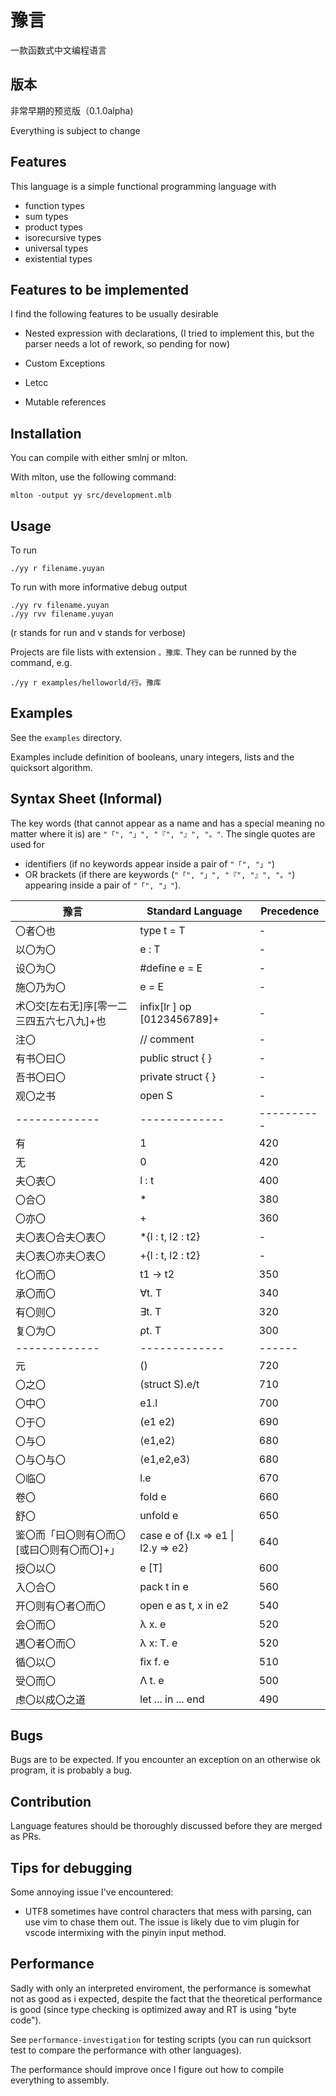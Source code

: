 # 豫言 
一款函数式中文编程语言

## 版本
非常早期的预览版（0.1.0alpha)

Everything is subject to change

## Features

This language is a simple functional programming language with 
- function types
- sum types
- product types
- isorecursive types
- universal types
- existential types

## Features to be implemented

I find the following features to be usually desirable 
- Nested expression with declarations,
(I tried to implement this, but the parser needs a lot of rework, so pending for now)

- Custom Exceptions

- Letcc

- Mutable references


## Installation

You can compile with either smlnj or mlton.

With mlton, use the following command: 
```
mlton -output yy src/development.mlb
```

## Usage
To run
```
./yy r filename.yuyan
```

To run with more informative debug output 
```
./yy rv filename.yuyan
./yy rvv filename.yuyan
```
(r stands for run and v stands for verbose)

Projects are file lists with extension `。豫库`. They can be runned by the command, e.g. 
```
./yy r examples/helloworld/行。豫库
```

<!-- To run with a faster runtime (in practice `k` seems to be faster)
```
./yy rk filename.yuyan
./yy rkv filename.yuyan
./yy rkvv filename.yuyan
``` -->

## Examples

See the `examples` directory.

Examples include definition of booleans, unary integers, lists and the quicksort algorithm.

## Syntax Sheet (Informal)
The key words (that cannot appear as a name and has a special meaning no matter where it is) are
  `"「", "」", "『", "』", "。"`. The single quotes are used for 
  + identifiers (if 
  no keywords appear inside a pair of `"「", "」"`) 
  + OR brackets (if there 
  are keywords (`"「", "」", "『", "』", "。"`) appearing inside a pair of `"「", "」"`).

| 豫言           | Standard Language | Precedence |
| ------------- |-------------| ------|
| 〇者〇也 |  type t = T | - |
| 以〇为〇 |  e : T |  - |
| 设〇为〇 |  #define e = E | - |
| 施〇乃为〇 | e = E | - |
| 术〇交[左右无]序[零一二三四五六七八九]+也 | infix[lr ] op [0123456789]+ |  - |
| 注〇| // comment | - |
|有书〇曰〇| public struct { } | - |
|吾书〇曰〇| private struct { } | - |
 |观〇之书|  open S | - |
| ------------- |-------------|  ---------- |
| 有 | 1 | 420 |
| 无 | 0 |  420 |
  |夫〇表〇| l : t | 400 |
  |〇合〇 | *  |  380 |
  |〇亦〇 | +  | 360 |
  |夫〇表〇合夫〇表〇| *{l : t, l2 : t2} | - |
  |夫〇表〇亦夫〇表〇| +{l : t, l2 : t2} | - |
  |化〇而〇 | t1 -> t2 |  350 | 
|承〇而〇 | ∀t. T | 340 |
|有〇则〇 | ∃t. T | 320 |
 |复〇为〇 | ρt. T | 300 |
| ------------- |-------------|  ------ |
|元| () | 720 | 
|〇之〇| (struct S).e/t | 710 | 
|〇中〇| e1.l | 700 |
 |〇于〇| (e1 e2) | 690 |
 |〇与〇| ⟨e1,e2⟩ | 680 |
 |〇与〇与〇| ⟨e1,e2,e3⟩ | 680 |
 |〇临〇| l.e | 670 |
   |卷〇| fold e| 660 |
   |舒〇| unfold e|  650 |
   |鉴〇而「曰〇则有〇而〇[或曰〇则有〇而〇]+」| case e of {l.x => e1 \| l2.y => e2} | 640 |
   |授〇以〇| e [T] | 600 |
   |入〇合〇| pack t in e | 560 |
   |开〇则有〇者〇而〇| open e as t, x in e2 | 540 |
|会〇而〇| λ x. e | 520 |
|遇〇者〇而〇| λ x: T. e| 520 |
|循〇以〇| fix f. e| 510 |
|受〇而〇| Λ t. e| 500 |
|虑〇以成〇之道| let ... in ... end | 490 |

## Bugs

Bugs are to be expected. If you encounter an exception on an otherwise ok program, it is probably a bug. 

## Contribution
Language features should be thoroughly discussed before they are merged as PRs. 


## Tips for debugging

Some annoying issue I've encountered:

+ UTF8 sometimes have control characters that mess with parsing, can use vim to chase them out. The issue is likely due to vim plugin for vscode intermixing with  the pinyin input method.


## Performance 

Sadly with only an interpreted enviroment, 
the performance is somewhat not as good as i expected, despite the fact that  the theoretical performance is good (since type checking is optimized away and RT is using "byte code").



See `performance-investigation` for testing scripts (you can run quicksort test to 
compare the performance with other languages).
<!-- 
My somewhat naive implementation of k machine is not optimal in the sense that substitutions are better implemented as functions and not as values. Add "k" to the first argument runs the K machine (which appears to be 
faster) than the pK machine. -->

The performance should improve once I figure out how to compile everything to assembly.